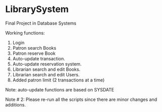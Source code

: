 # LibrarySystem
Final Project in Database Systems

Working functions:
1. Login
2. Patron search Books
3. Patron reserve Book
4. Auto-update transaction.
5. Auto-update reservation system.
6. Librarian search and edit Books.
7. Librarian search and edit Users.
8. Added patron limit (2 transactions at a time)

Note: auto-update functions are based on SYSDATE

Note # 2: Please re-run all the scripts since there are minor changes and additions.
